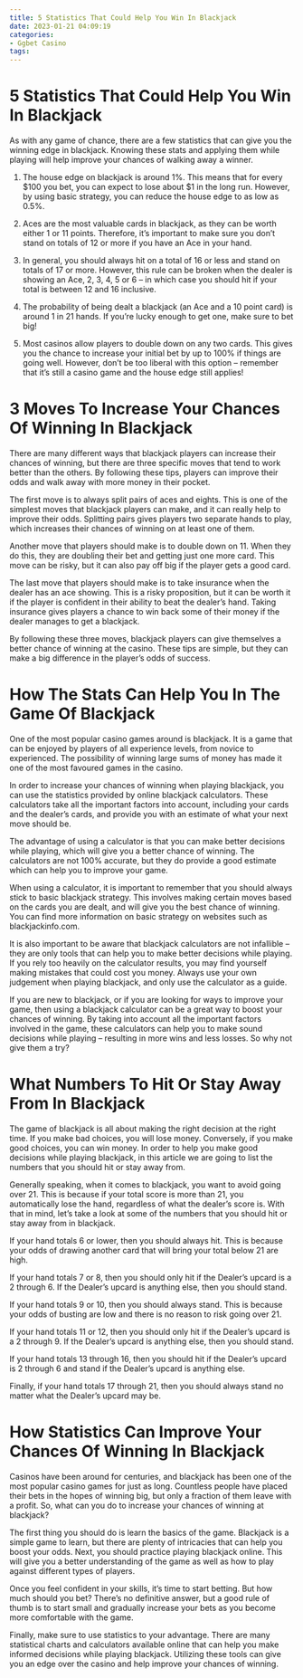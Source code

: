 ```yaml
---
title: 5 Statistics That Could Help You Win In Blackjack
date: 2023-01-21 04:09:19
categories:
- Ggbet Casino
tags:
---
```



#  5 Statistics That Could Help You Win In Blackjack

As with any game of chance, there are a few statistics that can give you the winning edge in blackjack. Knowing these stats and applying them while playing will help improve your chances of walking away a winner.

1. The house edge on blackjack is around 1%. This means that for every $100 you bet, you can expect to lose about $1 in the long run. However, by using basic strategy, you can reduce the house edge to as low as 0.5%.

2. Aces are the most valuable cards in blackjack, as they can be worth either 1 or 11 points. Therefore, it’s important to make sure you don’t stand on totals of 12 or more if you have an Ace in your hand.

3. In general, you should always hit on a total of 16 or less and stand on totals of 17 or more. However, this rule can be broken when the dealer is showing an Ace, 2, 3, 4, 5 or 6 – in which case you should hit if your total is between 12 and 16 inclusive.

4. The probability of being dealt a blackjack (an Ace and a 10 point card) is around 1 in 21 hands. If you’re lucky enough to get one, make sure to bet big!

5. Most casinos allow players to double down on any two cards. This gives you the chance to increase your initial bet by up to 100% if things are going well. However, don’t be too liberal with this option – remember that it’s still a casino game and the house edge still applies!

#  3 Moves To Increase Your Chances Of Winning In Blackjack 

There are many different ways that blackjack players can increase their chances of winning, but there are three specific moves that tend to work better than the others. By following these tips, players can improve their odds and walk away with more money in their pocket.

The first move is to always split pairs of aces and eights. This is one of the simplest moves that blackjack players can make, and it can really help to improve their odds. Splitting pairs gives players two separate hands to play, which increases their chances of winning on at least one of them.

Another move that players should make is to double down on 11. When they do this, they are doubling their bet and getting just one more card. This move can be risky, but it can also pay off big if the player gets a good card.

The last move that players should make is to take insurance when the dealer has an ace showing. This is a risky proposition, but it can be worth it if the player is confident in their ability to beat the dealer’s hand. Taking insurance gives players a chance to win back some of their money if the dealer manages to get a blackjack.

By following these three moves, blackjack players can give themselves a better chance of winning at the casino. These tips are simple, but they can make a big difference in the player’s odds of success.

#  How The Stats Can Help You In The Game Of Blackjack  

One of the most popular casino games around is blackjack. It is a game that can be enjoyed by players of all experience levels, from novice to experienced. The possibility of winning large sums of money has made it one of the most favoured games in the casino.

In order to increase your chances of winning when playing blackjack, you can use the statistics provided by online blackjack calculators. These calculators take all the important factors into account, including your cards and the dealer’s cards, and provide you with an estimate of what your next move should be.

The advantage of using a calculator is that you can make better decisions while playing, which will give you a better chance of winning. The calculators are not 100% accurate, but they do provide a good estimate which can help you to improve your game.

When using a calculator, it is important to remember that you should always stick to basic blackjack strategy. This involves making certain moves based on the cards you are dealt, and will give you the best chance of winning. You can find more information on basic strategy on websites such as blackjackinfo.com.

It is also important to be aware that blackjack calculators are not infallible – they are only tools that can help you to make better decisions while playing. If you rely too heavily on the calculator results, you may find yourself making mistakes that could cost you money. Always use your own judgement when playing blackjack, and only use the calculator as a guide.

If you are new to blackjack, or if you are looking for ways to improve your game, then using a blackjack calculator can be a great way to boost your chances of winning. By taking into account all the important factors involved in the game, these calculators can help you to make sound decisions while playing – resulting in more wins and less losses. So why not give them a try?

#  What Numbers To Hit Or Stay Away From In Blackjack

The game of blackjack is all about making the right decision at the right time. If you make bad choices, you will lose money. Conversely, if you make good choices, you can win money. In order to help you make good decisions while playing blackjack, in this article we are going to list the numbers that you should hit or stay away from.

Generally speaking, when it comes to blackjack, you want to avoid going over 21. This is because if your total score is more than 21, you automatically lose the hand, regardless of what the dealer’s score is. With that in mind, let’s take a look at some of the numbers that you should hit or stay away from in blackjack.

If your hand totals 6 or lower, then you should always hit. This is because your odds of drawing another card that will bring your total below 21 are high.

If your hand totals 7 or 8, then you should only hit if the Dealer’s upcard is a 2 through 6. If the Dealer’s upcard is anything else, then you should stand.

If your hand totals 9 or 10, then you should always stand. This is because your odds of busting are low and there is no reason to risk going over 21.

If your hand totals 11 or 12, then you should only hit if the Dealer’s upcard is a 2 through 9. If the Dealer’s upcard is anything else, then you should stand.

If your hand totals 13 through 16, then you should hit if the Dealer’s upcard is 2 through 6 and stand if the Dealer’s upcard is anything else.

 Finally, if your hand totals 17 through 21, then you should always stand no matter what the Dealer’s upcard may be.

#  How Statistics Can Improve Your Chances Of Winning In Blackjack

Casinos have been around for centuries, and blackjack has been one of the most popular casino games for just as long. Countless people have placed their bets in the hopes of winning big, but only a fraction of them leave with a profit. So, what can you do to increase your chances of winning at blackjack?

The first thing you should do is learn the basics of the game. Blackjack is a simple game to learn, but there are plenty of intricacies that can help you boost your odds. Next, you should practice playing blackjack online. This will give you a better understanding of the game as well as how to play against different types of players.

Once you feel confident in your skills, it’s time to start betting. But how much should you bet? There’s no definitive answer, but a good rule of thumb is to start small and gradually increase your bets as you become more comfortable with the game.

Finally, make sure to use statistics to your advantage. There are many statistical charts and calculators available online that can help you make informed decisions while playing blackjack. Utilizing these tools can give you an edge over the casino and help improve your chances of winning.